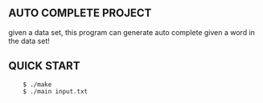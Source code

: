 ## AUTO COMPLETE PROJECT
given a data set, this program can generate auto complete given a word in the data set!

## QUICK START
```console 
    $ ./make 
    $ ./main input.txt
```